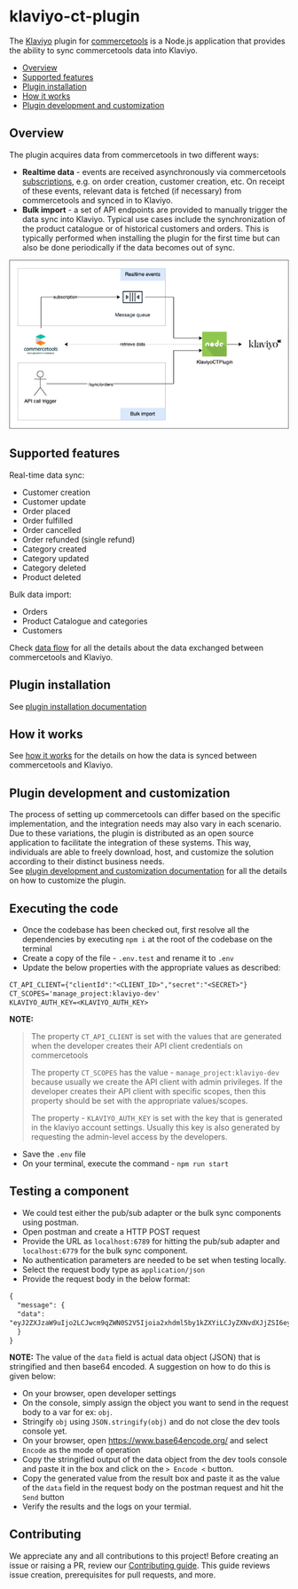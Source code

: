 # klaviyo-ct-plugin

The [Klaviyo](https://www.klaviyo.com/) plugin for [commercetools](https://commercetools.com/) is a Node.js application
that provides the ability to sync commercetools data into Klaviyo.

<!-- START doctoc generated TOC please keep comment here to allow auto update -->
<!-- DON'T EDIT THIS SECTION, INSTEAD RE-RUN doctoc TO UPDATE -->

- [Overview](#overview)
- [Supported features](#supported-features)
- [Plugin installation](#plugin-installation)
- [How it works](#how-it-works)
- [Plugin development and customization](#plugin-development-and-customization)

<!-- END doctoc generated TOC please keep comment here to allow auto update -->

## Overview

The plugin acquires data from commercetools in two different ways:

- **Realtime data** - events are received asynchronously via
  commercetools [subscriptions](https://docs.commercetools.com/api/projects/subscriptions),
  e.g. on order creation, customer creation, etc. On receipt of these events, relevant data is fetched (if necessary)
  from commercetools and synced in to Klaviyo.
- **Bulk import** - a set of API endpoints are provided to manually trigger the data sync into Klaviyo. Typical use
  cases include the synchronization of the product catalogue or of historical customers and orders. This is typically
  performed when installing the plugin for the first time but can also be done periodically if the data becomes out of
  sync.

![Klaviyo CT Plugin architecture](./docs/img/arch_diagram.png "Klaviyo Commercetools Plugin Architecture")

## Supported features

Real-time data sync:

- Customer creation
- Customer update
- Order placed
- Order fulfilled
- Order cancelled
- Order refunded (single refund)
- Category created
- Category updated
- Category deleted
- Product deleted

Bulk data import:

- Orders
- Product Catalogue and categories
- Customers

Check [data flow](docs/plugin-development-customization.md#data-flow) for all the details about the data exchanged
between commercetools and Klaviyo.

## Plugin installation

See [plugin installation documentation](docs/plugin-installation.md)

## How it works

See [how it works](docs/how-it-works.md) for the details on how the data is synced between commercetools and Klaviyo.

## Plugin development and customization

The process of setting up commercetools can differ based on the specific implementation, and the integration needs may
also vary in each scenario. Due to these variations, the plugin is distributed as an open source application to
facilitate the integration of these systems. This way, individuals are able to freely download, host, and customize the
solution according to their distinct business needs.  
See [plugin development and customization documentation](docs/plugin-development-customization.md) for all the details
on how to customize the plugin.

## Executing the code

- Once the codebase has been checked out, first resolve all the dependencies by executing `npm i` at the root of the codebase on the terminal
- Create a copy of the file - `.env.test` and rename it to `.env`
- Update the below properties with the appropriate values as described:
```
CT_API_CLIENT={"clientId":"<CLIENT_ID>","secret":"<SECRET>"}
CT_SCOPES='manage_project:klaviyo-dev'
KLAVIYO_AUTH_KEY=<KLAVIYO_AUTH_KEY>
```
**NOTE:**
> The property `CT_API_CLIENT` is set with the values that are generated when the developer creates their API client credentials on commercetools
>
> The property `CT_SCOPES` has the value - `manage_project:klaviyo-dev` because usually we create the API client with admin privileges. If the developer creates their API client with specific scopes, then this property should be set with the appropriate values/scopes.
>
> The property - `KLAVIYO_AUTH_KEY` is set with the key that is generated in the klaviyo account settings. Usually this key is also generated by requesting the admin-level access by the developers.
- Save the `.env` file
- On your terminal, execute the command - `npm run start`

## Testing a component

- We could test either the pub/sub adapter or the bulk sync components using postman.
- Open postman and create a HTTP POST request
- Provide the URL as `localhost:6789` for hitting the pub/sub adapter and  `localhost:6779` for the bulk sync component.
- No authentication parameters are needed to be set when testing locally.
- Select the request body type as `application/json`
- Provide the request body in the below format:
```
{
  "message": {
  "data": "eyJ2ZXJzaW9uIjo2LCJwcm9qZWN0S2V5Ijoia2xhdml5by1kZXYiLCJyZXNvdXJjZSI6eyJ0eXBlSWQiOiJjYXRlZ29yeSIsImlkIjoiYjIxOGMwOWQtYWFkNy00NjBiLTlkYTMtZDkxYTRmYjhjNGI3In0sIm1vZGlmaWVkQXQiOiIyMDIzLTAyLTA2VDE2OjEzOjIzLjUyOFoiLCJub3RpZmljYXRpb25UeXBlIjoiUmVzb3VyY2VVcGRhdGVkIiwicmVzb3VyY2VVc2VyUHJvdmlkZWRJZGVudGlmaWVycyI6eyJrZXkiOiJ0ZXN0Y3VzdG9tZXIifSwib2xkVmVyc2lvbiI6NX0="
  }
}
```
**NOTE:**
The value of the `data` field is actual data object (JSON) that is stringified and then base64 encoded. A suggestion on how to do this is given below:
- On your browser, open developer settings
- On the console, simply assign the object you want to send in the request body to a var for ex: `obj`.  
- Stringify `obj` using `JSON.stringify(obj)` and do not close the dev tools console yet.
- On your browser, open https://www.base64encode.org/ and select `Encode` as the mode of operation
- Copy the stringified output of the data object from the dev tools console and paste it in the box and click on the `> Encode <` button.
- Copy the generated value from the result box and paste it as the value of the `data` field in the request body on the postman request and hit the `Send` button
- Verify the results and the logs on your termial.


## Contributing

We appreciate any and all contributions to this project! Before creating an issue or raising a PR, review our
[Contributing guide](./docs/CONTRIBUTING.md). This guide reviews issue creation, prerequisites for pull requests, and
more.

